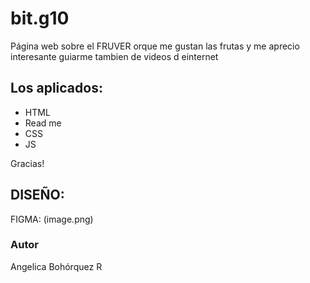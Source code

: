 
# bit.g10

Página web sobre el FRUVER orque me gustan las frutas y me aprecio interesante guiarme tambien de videos d einternet

## Los aplicados:
- HTML
- Read me
- CSS
- JS

Gracias!

## DISEÑO:
FIGMA: (image.png)

### Autor
Angelica Bohórquez R